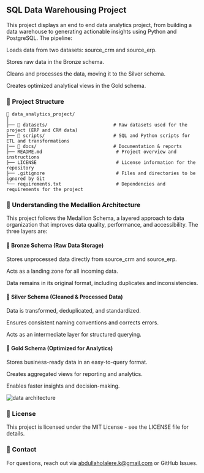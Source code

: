 ## SQL Data Warehousing Project

This project displays an end to end data analytics project, from building a data warehouse to generating actionable insights using Python and PostgreSQL. The pipeline:

Loads data from two datasets: source_crm and source_erp.

Stores raw data in the Bronze schema.

Cleans and processes the data, moving it to the Silver schema.

Creates optimized analytical views in the Gold schema.

### 📂 Project Structure

```
📂 data_analytics_project/
│
├── 📂 datasets/                        # Raw datasets used for the project (ERP and CRM data)
├── 📂 scripts/                         # SQL and Python scripts for ETL and transformations
│── 📂 docs/                            # Documentation & reports
├── README.md                           # Project overview and instructions
├── LICENSE                             # License information for the repository
├── .gitignore                          # Files and directories to be ignored by Git
└── requirements.txt                    # Dependencies and requirements for the project
```

### 🔗 Understanding the Medallion Architecture

This project follows the Medallion Schema, a layered approach to data organization that improves data quality, performance, and accessibility. The three layers are:

#### 🥉 Bronze Schema (Raw Data Storage)

Stores unprocessed data directly from source_crm and source_erp.

Acts as a landing zone for all incoming data.

Data remains in its original format, including duplicates and inconsistencies.

#### 🥈 Silver Schema (Cleaned & Processed Data)

Data is transformed, deduplicated, and standardized.

Ensures consistent naming conventions and corrects errors.

Acts as an intermediate layer for structured querying.

#### 🥇 Gold Schema (Optimized for Analytics)

Stores business-ready data in an easy-to-query format.

Creates aggregated views for reporting and analytics.

Enables faster insights and decision-making.

![data architecture](https://github.com/user-attachments/assets/65510eac-1d44-4dc4-9250-3230d33278e4)

### 📜 License

This project is licensed under the MIT License - see the LICENSE file for details.

### 📩 Contact

For questions, reach out via abdullaholalere.k@gmail.com or GitHub Issues.



